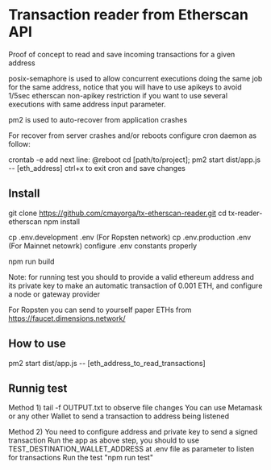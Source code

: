 # Transaction reader from Etherscan API

Proof of concept to read and save incoming transactions for a given address

posix-semaphore is used to allow concurrent executions doing the same job for the same address, notice that you will have to use apikeys to avoid 1/5sec etherscan non-apikey restriction if you want to use several executions with same address input parameter.

pm2 is used to auto-recover from application crashes

For recover from server crashes and/or reboots configure cron daemon as follow:

crontab -e
add next line:
@reboot cd [path/to/project]; pm2 start dist/app.js -- [eth_address]
ctrl+x to exit cron and save changes

## Install

git clone https://github.com/cmayorga/tx-etherscan-reader.git
cd tx-reader-etherscan
npm install

cp .env.development .env  (For Ropsten network)
cp .env.production .env (For Mainnet netowrk)
configure .env constants properly

npm run build

Note: for running test you should to provide a valid ethereum address and its private key to make an automatic transaction of 0.001 ETH, and configure a node or gateway provider

For Ropsten you can send to yourself paper ETHs from https://faucet.dimensions.network/

## How to use

pm2 start dist/app.js -- [eth_address_to_read_transactions]

## Runnig test

Method 1)
tail -f OUTPUT.txt to observe file changes
You can use Metamask or any other Wallet to send a transaction to address being listened

Method 2)
You need to configure address and private key to send a signed transaction
Run the app as above step, you should to use TEST_DESTINATION_WALLET_ADDRESS at .env file as parameter to listen for transactions
Run the test "npm run test"
